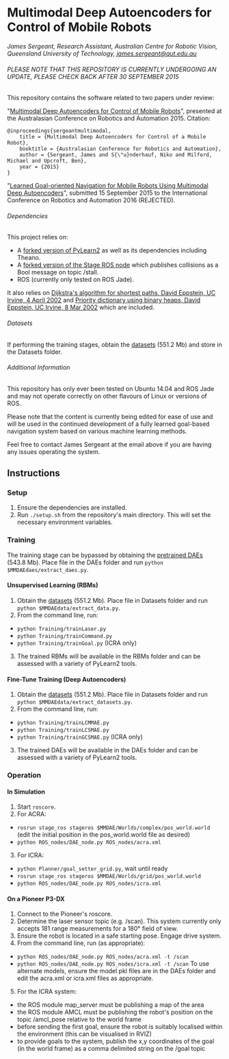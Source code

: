 # Multimodal Deep Autoencoders for Control of Mobile Robots
*James Sergeant, Research Assistant, Australian Centre for Robotic Vision, Queensland University of Technology, james.sergeant@qut.edu.au*

###### PLEASE NOTE THAT THIS REPOSITORY IS CURRENTLY UNDERGOING AN UPDATE, PLEASE CHECK BACK AFTER 30 SEPTEMBER 2015

This repository contains the software related to two papers under review:

"[Multimodal Deep Autoencoders for Control of Mobile Robots](http://bit.ly/MMDAEacra "Multimodal Deep Autoencoders for Control of Mobile Robots")", presented at the Australasian Conference on Robotics and Automation 2015. Citation:

```
@inproceedings{sergeantmultimodal,
	title = {Multimodal Deep Autoencoders for Control of a Mobile Robot},
	booktitle = {Australasian Conference for Robotics and Automation},
	author = {Sergeant, James and S{\"u}nderhauf, Niko and Milford, Michael and Upcroft, Ben},
	year = {2015}
}
```

"[Learned Goal-oriented Navigation for Mobile Robots Using Multimodal Deep Autoencoders](http://bit.ly/MMDAEicra "Learned Goal-oriented Navigation for Mobile Robots Using Multimodal Deep Autoencoders")", submitted 15 September 2015 to the International Conference on Robotics and Automation 2016 (REJECTED).

###### Dependencies
This project relies on:
* A [forked version of PyLearn2](https://github.com/jamessergeant/pylearn2.git "Forked PyLearn2") as well as its dependencies including Theano.
* A [forked version of the Stage ROS node](https://github.com/jamessergeant/stage_ros.git "Forked Stage ROS node") which publishes collisions as a Bool message on topic /stall.
* ROS (currently only tested on ROS Jade).

It also relies on [Dijkstra's algorithm for shortest paths, David Eppstein, UC Irvine, 4 April 2002](http://aspn.activestate.com/ASPN/Cookbook/Python/Recipe/117228) and [Priority dictionary using binary heaps, David Eppstein, UC Irvine, 8 Mar 2002](http://code.activestate.com/recipes/117228-priority-dictionary/) which are included.

###### Datasets
If performing the training stages, obtain the [datasets](http://bit.ly/MMDAEdata "MMDAE datasets") (551.2 Mb) and store in the Datasets folder.

###### Additional Information
This repository has only ever been tested on Ubuntu 14.04 and ROS Jade and may not operate correctly on other flavours of Linux or versions of ROS.

Please note that the content is currently being edited for ease of use and will be used in the continued development of a fully learned goal-based navigation system based on various machine learning methods.

Feel free to contact James Sergeant at the email above if you are having any issues operating the system.

## Instructions

### Setup
1. Ensure the dependencies are installed.
2. Run `./setup.sh` from the repository's main directory. This will set the necessary environment variables.

### Training

The training stage can be bypassed by obtaining the [pretrained DAEs](http://bit.ly/MMDAEdaes "Pretrained DAEs") (543.8 Mb). Place file in the DAEs folder and run `python $MMDAEdaes/extract_daes.py`.

#### Unsupervised Learning (RBMs)
1. Obtain the [datasets](http://bit.ly/MMDAEdata "MMDAE datasets") (551.2 Mb). Place file in Datasets folder and run `python $MMDAEdata/extract_data.py`.
2. From the command line, run:
  * `python Training/trainLaser.py`
  * `python Training/trainCommand.py`
  * `python Training/trainGoal.py` (ICRA only)
3. The trained RBMs will be available in the RBMs folder and can be assessed with a variety of PyLearn2 tools.

#### Fine-Tune Training (Deep Autoencoders)
1. Obtain the [datasets](http://bit.ly/MMDAEdata "MMDAE datasets") (551.2 Mb). Place file in Datasets folder and run `python $MMDAEdata/extract_datasets.py`.
2. From the command line, run:
  * `python Training/trainLCMMAE.py`
  * `python Training/trainLCSMAE.py`
  * `python Training/trainGCSMAE.py` (ICRA only)
3. The trained DAEs will be available in the DAEs folder and can be assessed with a variety of PyLearn2 tools.

### Operation

#### In Simulation
1. Start `roscore`.
2. For ACRA:
  * `rosrun stage_ros stageros $MMDAE/Worlds/complex/pos_world.world` (edit the initial position in the pos_world.world file as desired)
  * `python ROS_nodes/DAE_node.py ROS_nodes/acra.xml`
3. For ICRA:
  * `python Planner/goal_setter_grid.py`, wait until ready
  * `rosrun stage_ros stageros $MMDAE/Worlds/grid/pos_world.world`
  * `python ROS_nodes/DAE_node.py ROS_nodes/icra.xml`

#### On a Pioneer P3-DX
1. Connect to the Pioneer's roscore.
2. Determine the laser sensor topic (e.g. /scan). This system currently only accepts 181 range measurements for a 180&deg; field of view.
3. Ensure the robot is located in a safe starting pose. Engage drive system.
4. From the command line, run (as appropriate):
  * `python ROS_nodes/DAE_node.py ROS_nodes/acra.xml -t /scan`
  * `python ROS_nodes/DAE_node.py ROS_nodes/icra.xml -t /scan`
  To use alternate models, ensure the model pkl files are in the DAEs folder and edit the acra.xml or icra.xml files as appropriate.
5. For the ICRA system:
  * the ROS module map_server must be publishing a map of the area
  * the ROS module AMCL must be publishing the robot's position on the topic /amcl_pose relative to the world frame
  * before sending the first goal, ensure the robot is suitably localised within the environment (this can be visualised in RVIZ)
  * to provide goals to the system, publish the x,y coordinates of the goal (in the world frame) as a comma delimited string on the /goal topic
